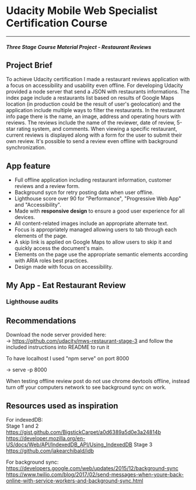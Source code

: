 # Udacity Mobile Web Specialist Certification Course
---
#### _Three Stage Course Material Project - Restaurant Reviews_

## Project Brief

To achieve Udacity certification I made a restaurant reviews application with a focus on accessibility and usability even offline. For developing Udacity provided a node server that send a JSON with restaurants informations. The index page include a restaurants list based on results of Google Maps location (in production could be the result of user's geolocation) and the application include multiple ways to filter the restaurants. In the restaurant info page there is the name, an image, address and operating hours with reviews. The reviews include the name of the reviewer, date of review, 5-star rating system, and comments. When viewing a specific restaurant, current reviews is displayed along with a form for the user to submit their own review. It's possible to send a review even offline with background synchronization.


## App feature

- Full offline application including restaurant information, customer reviews and a review form.
- Background sycn for retry posting data when user offline.
- Lighthouse score over 90 for "Performance", "Progressive Web App" and "Accessibility".
- Made with **responsive design** to ensure a good user experience for all devices.
- All content-related images include an appropriate alternate text.
- Focus is appropriately managed allowing users to tab through each elements of the page.
- A skip link is applied on Google Maps to allow users to skip it and quickly access the document's main. 
- Elements on the page use the appropriate semantic elements according with ARIA roles best practices.
- Design made with focus on accessibility.


## My App - Eat Restaurant Review

<!--![Screenshot of application](screenshot.jpg)-->

### Lighthouse audits

<!-- ![Screenshot of accesibility tests showing all tests passed](lighthouse.jpg)-->


## Recommendations

Download the node server provided here:<br />
-> https://github.com/udacity/mws-restaurant-stage-3
and follow the included instructions into README to run it

To have localhost I used "npm serve" on port 8000

-> serve -p 8000

When testing offline review post do not use chrome devtools offline, instead turn off your computers network to see background sync on work.


## Resources used as inspiration

For indexedDB:<br />
Stage 1 and 2
https://gist.github.com/BigstickCarpet/a0d6389a5d0e3a24814b
https://developer.mozilla.org/en-US/docs/Web/API/IndexedDB_API/Using_IndexedDB
Stage 3
https://github.com/jakearchibald/idb

For background sync:<br />
https://developers.google.com/web/updates/2015/12/background-sync
https://www.twilio.com/blog/2017/02/send-messages-when-youre-back-online-with-service-workers-and-background-sync.html